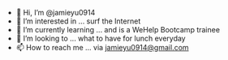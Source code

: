 - 👋 Hi, I’m @jamieyu0914
- 👀 I’m interested in ... surf the Internet
- 🌱 I’m currently learning ... and is a WeHelp Bootcamp trainee
- 🍔 I’m looking to ... what to have for lunch everyday
- 📫 How to reach me ... via jamieyu0914@gmail.com

<!---
jamieyu0914/jamieyu0914 is a ✨ special ✨ repository because its `README.md` (this file) appears on your GitHub profile.
You can click the Preview link to take a look at your changes.
--->
